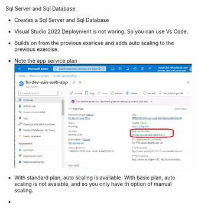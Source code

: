 Sql Server and Sql Database

- Creates a Sql Server and Sql Database

- Visual Studio 2022 Deployment is not woring. So you can use Vs Code.

- Builds on from the provious exericse and adds auto scaling to the previous exercise.

- Note the app service plan
![Note the app service plan](./Images/AppServicePlan.jpg)

- With standard plan, auto scaling is available. With basic plan, auto scaling is not avaiable, and so you only have th option of manual scaling.

- 